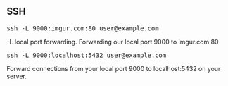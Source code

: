 ## SSH 
<pre>
ssh -L 9000:imgur.com:80 user@example.com
</pre>

-L local port forwarding. 
Forwarding our local port 9000 to imgur.com:80

<pre>
ssh -L 9000:localhost:5432 user@example.com
</pre>
Forward connections from your local port 9000 to localhost:5432 on your server. 
